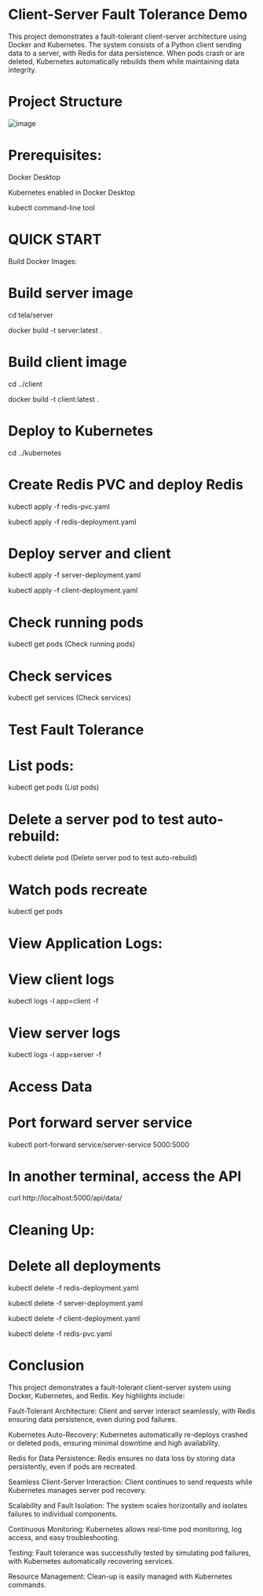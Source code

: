 # Client-Server Fault Tolerance Demo

This project demonstrates a fault-tolerant client-server architecture using Docker and Kubernetes. The system consists of a Python client sending data to a server, with Redis for data persistence. When pods crash or are deleted, Kubernetes automatically rebuilds them while maintaining data integrity.

# Project Structure

![image](https://github.com/user-attachments/assets/e34f3f91-4e3d-4410-9673-189ccbf05131)


# Prerequisites:

  Docker Desktop
  
  Kubernetes enabled in Docker Desktop
  
  kubectl command-line tool
  

# QUICK START

Build Docker Images:

# Build server image
  cd tela/server
  
  docker build -t server:latest . 

# Build client image
  cd ../client
  
  docker build -t client:latest . 

# Deploy to Kubernetes

  cd ../kubernetes

# Create Redis PVC and deploy Redis

  kubectl apply -f redis-pvc.yaml
  
  kubectl apply -f redis-deployment.yaml

# Deploy server and client

  kubectl apply -f server-deployment.yaml
  
  kubectl apply -f client-deployment.yaml

  

# Check running pods

kubectl get pods (Check running pods)

# Check services
kubectl get services  (Check services)


# Test Fault Tolerance

# List pods:
kubectl get pods (List pods)

# Delete a server pod to test auto-rebuild:
kubectl delete pod <server-pod-name> (Delete server pod to test auto-rebuild)

# Watch pods recreate
kubectl get pods 

# View Application Logs:

# View client logs
kubectl logs -l app=client -f 
# View server logs
kubectl logs -l app=server -f 

# Access Data

# Port forward server service
kubectl port-forward service/server-service 5000:5000 

# In another terminal, access the API
curl http://localhost:5000/api/data/<key> 

# Cleaning Up:

# Delete all deployments
kubectl delete -f redis-deployment.yaml

kubectl delete -f server-deployment.yaml

kubectl delete -f client-deployment.yaml

kubectl delete -f redis-pvc.yaml

# Conclusion

This project demonstrates a fault-tolerant client-server system using Docker, Kubernetes, and Redis. Key highlights include:

  Fault-Tolerant Architecture: Client and server interact seamlessly, with Redis ensuring data persistence, even during pod failures.
  
  Kubernetes Auto-Recovery: Kubernetes automatically re-deploys crashed or deleted pods, ensuring minimal downtime and high availability.
  
  Redis for Data Persistence: Redis ensures no data loss by storing data persistently, even if pods are recreated.
  
  Seamless Client-Server Interaction: Client continues to send requests while Kubernetes manages server pod recovery.
  
  Scalability and Fault Isolation: The system scales horizontally and isolates failures to individual components.
  
  Continuous Monitoring: Kubernetes allows real-time pod monitoring, log access, and easy troubleshooting.
  
  Testing: Fault tolerance was successfully tested by simulating pod failures, with Kubernetes automatically recovering services.
  
  Resource Management: Clean-up is easily managed with Kubernetes commands.
